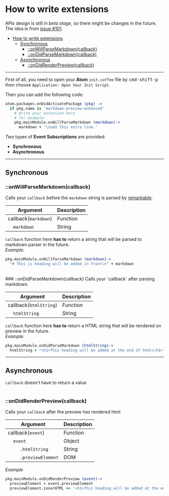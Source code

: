 # How to write extensions
APIs design is still in *beta stage*, so there might be changes in the future.  
The idea is from [issue #101](https://github.com/shd101wyy/markdown-preview-enhanced/issues/101).

<!-- toc orderedList:0 -->

* [How to write extensions](#how-to-write-extensions)
	* [Synchronous](#synchronous)
		* [::onWillParseMarkdown(callback)](#onwillparsemarkdowncallback)
		* [::onDidParseMarkdown(callback)](#ondidparsemarkdowncallback)
	* [Asynchronous](#asynchronous)
		* [::onDidRenderPreview(callback)](#ondidrenderpreviewcallback)

<!-- tocstop -->

---

First of all, you need to open your **Atom** `init.coffee` file by <kbd>cmd-shift-p</kbd> then choose `Application: Open Your Init Script`.

Then you can add the following code:  

```coffeescript
atom.packages.onDidActivatePackage (pkg) ->
  if pkg.name is 'markdown-preview-enhanced'
    # Write your extension here
    # for example:
    pkg.mainModule.onWillParseMarkdown (markdown)->
      markdown + '\nadd this extra line.'
```

*Two* types of **Event Subscriptions** are provided:
* **Synchronous**
* **Asynchronous**

---  

## Synchronous  
### ::onWillParseMarkdown(callback)
Calls your `callback` before the `markdown` string is parsed by [remarkable](https://github.com/jonschlinkert/remarkable).    

| Argument | Description |    
|---|---|   
| callback(`markdown`) | Function |     
| &nbsp;&nbsp;&nbsp;&nbsp;`markdown` | String |

`callback` function here **has to** return a string that will be parsed to markdown parser in the future.  
*Example:*
```coffeescript  
pkg.mainModule.onWillParseMarkdown (markdown)->
  "# This is heading will be added in front\n" + markdown
```
<br>  
### ::onDidParseMarkdown(callback)
Calls your `callback` after parsing markdown.  

| Argument | Description |    
|---|---|   
| callback(`htmlString`) | Function |     
| &nbsp;&nbsp;&nbsp;&nbsp;`htmlString` | String |    

`callback` function here **has to** return a HTML string that will be rendered on preview in the future.  
*Example:*
```coffeescript
pkg.mainModule.onDidParseMarkdown (htmlString)->
  htmlString + "<h1>This heading will be added at the end of html</h1>"
```

---  

## Asynchronous
`callback` doesn't have to return a value   
<br>  
### ::onDidRenderPreview(callback)  
Calls your `callback` after the preview has rendered html   

| Argument | Description |    
|---|---|   
| callback(`event`) | Function |     
| &nbsp;&nbsp;&nbsp;&nbsp;`event` | Object |  
| &nbsp;&nbsp;&nbsp;&nbsp;&nbsp;&nbsp;&nbsp;&nbsp; `.htmlString`| String |
| &nbsp;&nbsp;&nbsp;&nbsp;&nbsp;&nbsp;&nbsp;&nbsp; `.previewElement`| DOM |  

*Example*
```coffeescript
pkg.mainModule.onDidRenderPreview (event)->
  previewElement = event.previewElement
  previewElement.innerHTML += '<h1>This heading will be added at the end of html</h1>'  
```
